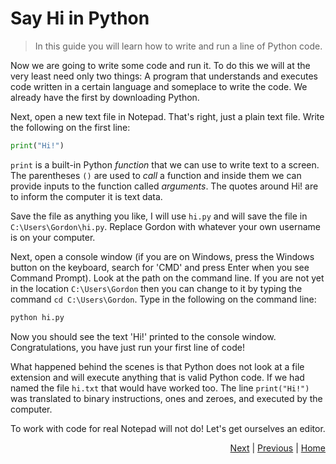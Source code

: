 # Say Hi in Python

> In this guide you will learn how to write and run a line of Python code.

Now we are going to write some code and run it. To do this we will at the very least need only two things: A program that understands and executes code written in a certain language and someplace to write the code. We already have the first by downloading Python.

Next, open a new text file in Notepad. That's right, just a plain text file. Write the following on the first line:
```python
print("Hi!")
```
`print` is a built-in Python _function_ that we can use to write text to a screen. The parentheses `()` are used to _call_ a function and inside them we can provide inputs to the function called _arguments_. The quotes around Hi! are to inform the computer it is text data.

Save the file as anything you like, I will use `hi.py` and will save the file in `C:\Users\Gordon\hi.py`. Replace Gordon with whatever your own username is on your computer.

Next, open a console window (if you are on Windows, press the Windows button on the keyboard, search for 'CMD' and press Enter when you see Command Prompt). Look at the path on the command line. If you are not yet in the location `C:\Users\Gordon` then you can change to it by typing the command `cd C:\Users\Gordon`. Type in the following on the command line:
```cmd
python hi.py
```

Now you should see the text 'Hi!' printed to the console window. Congratulations, you have just run your first line of code!

What happened behind the scenes is that Python does not look at a file extension and will execute anything that is valid Python code. If we had named the file `hi.txt` that would have worked too. The line `print("Hi!")` was translated to binary instructions, ones and zeroes, and executed by the computer.

To work with code for real Notepad will not do! Let's get ourselves an editor.

<div style="text-align: right">
<a href="editor.html">Next</a> | 
<a href="getting-started.html">Previous</a> | 
<a href="../index.html">Home</a>
</div>
